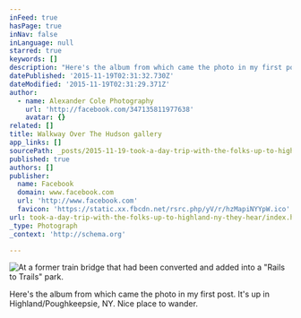 ```yaml
---
inFeed: true
hasPage: true
inNav: false
inLanguage: null
starred: true
keywords: []
description: "Here's the album from which came the photo in my first post. It's up in Highland/Poughkeepsie, NY. Nice place to wander."
datePublished: '2015-11-19T02:31:32.730Z'
dateModified: '2015-11-19T02:31:29.371Z'
author:
  - name: Alexander Cole Photography
    url: 'http://facebook.com/347135811977638'
    avatar: {}
related: []
title: Walkway Over The Hudson gallery
app_links: []
sourcePath: _posts/2015-11-19-took-a-day-trip-with-the-folks-up-to-highland-ny-they-hear.md
published: true
authors: []
publisher:
  name: Facebook
  domain: www.facebook.com
  url: 'http://www.facebook.com'
  favicon: 'https://static.xx.fbcdn.net/rsrc.php/yV/r/hzMapiNYYpW.ico'
url: took-a-day-trip-with-the-folks-up-to-highland-ny-they-hear/index.html
_type: Photograph
_context: 'http://schema.org'

---
```

![At a former train bridge that had been converted and added into a "Rails to Trails" park.](https://scontent.xx.fbcdn.net/hphotos-xta1/t31.0-8/s720x720/12185065_1057596370931575_2337427554440746407_o.jpg)

Here's the album from which came the photo in my first post. It's up in Highland/Poughkeepsie, NY. Nice place to wander.
